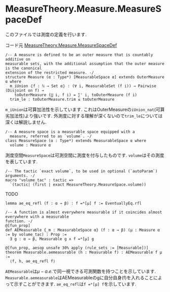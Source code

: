 MeasureTheory.Measure.MeasureSpaceDef
============================================

このファイルでは測度の定義を行います.

コード元
[MeasureTheory.Measure.MeasureSpaceDef](https://leanprover-community.github.io/mathlib4_docs/Mathlib/MeasureTheory/Measure/MeasureSpaceDef.html)

``` lean4
/-- A measure is defined to be an outer measure that is countably additive on
measurable sets, with the additional assumption that the outer measure is the canonical
extension of the restricted measure. -/
structure Measure (α : Type*) [MeasurableSpace α] extends OuterMeasure α where
  m_iUnion ⦃f : ℕ → Set α⦄ : (∀ i, MeasurableSet (f i)) → Pairwise (Disjoint on f) →
    toOuterMeasure (⋃ i, f i) = ∑' i, toOuterMeasure (f i)
  trim_le : toOuterMeasure.trim ≤ toOuterMeasure
```
`m_iUnion`は可算加法性を示しています. これはOuterMeasureの`iUnion_nat`(可算劣加法性)より強いです.
外測度に対する理解が深くないので`trim_le`については深くは解説しません.

``` lean4
/-- A measure space is a measurable space equipped with a
  measure, referred to as `volume`. -/
class MeasureSpace (α : Type*) extends MeasurableSpace α where
  volume : Measure α
```
測度空間`MeasureSpace`は可測空間に測度を付与したものです. `volume`はその測度を表しています.

``` lean4
/-- The tactic `exact volume`, to be used in optional (`autoParam`) arguments. -/
macro "volume_tac" : tactic =>
  `(tactic| (first | exact MeasureTheory.MeasureSpace.volume))
```

TODO

``` lean4
lemma ae_eq_refl (f : α → β) : f =ᵐ[μ] f := EventuallyEq.rfl

/-- A function is almost everywhere measurable if it coincides almost everywhere with a measurable
function. -/
@[fun_prop]
def AEMeasurable {_m : MeasurableSpace α} (f : α → β) (μ : Measure α := by volume_tac) : Prop :=
  ∃ g : α → β, Measurable g ∧ f =ᵐ[μ] g

@[fun_prop, aesop unsafe 30% apply (rule_sets := [Measurable])]
theorem Measurable.aemeasurable (h : Measurable f) : AEMeasurable f μ :=
  ⟨f, h, ae_eq_refl f⟩
```

`AEMeasurable`は$\mu-a.e.$で同一視できる可測関数を持つことを示しています.
`Measurable.aemeasurable`はAEMeasurableのgに自分自身(f)を入れることによって示すことができます. `ae_eq_refl`は`f =ᵐ[μ] f`を示しています.